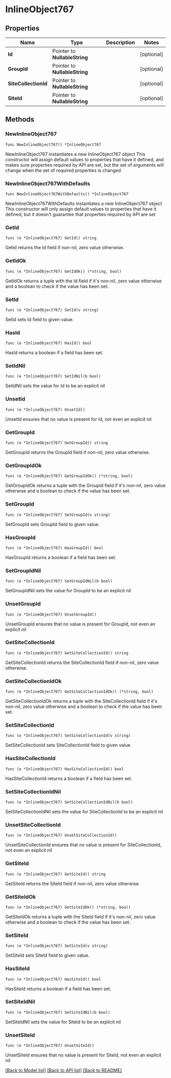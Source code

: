 # InlineObject767

## Properties

Name | Type | Description | Notes
------------ | ------------- | ------------- | -------------
**Id** | Pointer to **NullableString** |  | [optional] 
**GroupId** | Pointer to **NullableString** |  | [optional] 
**SiteCollectionId** | Pointer to **NullableString** |  | [optional] 
**SiteId** | Pointer to **NullableString** |  | [optional] 

## Methods

### NewInlineObject767

`func NewInlineObject767() *InlineObject767`

NewInlineObject767 instantiates a new InlineObject767 object
This constructor will assign default values to properties that have it defined,
and makes sure properties required by API are set, but the set of arguments
will change when the set of required properties is changed

### NewInlineObject767WithDefaults

`func NewInlineObject767WithDefaults() *InlineObject767`

NewInlineObject767WithDefaults instantiates a new InlineObject767 object
This constructor will only assign default values to properties that have it defined,
but it doesn't guarantee that properties required by API are set

### GetId

`func (o *InlineObject767) GetId() string`

GetId returns the Id field if non-nil, zero value otherwise.

### GetIdOk

`func (o *InlineObject767) GetIdOk() (*string, bool)`

GetIdOk returns a tuple with the Id field if it's non-nil, zero value otherwise
and a boolean to check if the value has been set.

### SetId

`func (o *InlineObject767) SetId(v string)`

SetId sets Id field to given value.

### HasId

`func (o *InlineObject767) HasId() bool`

HasId returns a boolean if a field has been set.

### SetIdNil

`func (o *InlineObject767) SetIdNil(b bool)`

 SetIdNil sets the value for Id to be an explicit nil

### UnsetId
`func (o *InlineObject767) UnsetId()`

UnsetId ensures that no value is present for Id, not even an explicit nil
### GetGroupId

`func (o *InlineObject767) GetGroupId() string`

GetGroupId returns the GroupId field if non-nil, zero value otherwise.

### GetGroupIdOk

`func (o *InlineObject767) GetGroupIdOk() (*string, bool)`

GetGroupIdOk returns a tuple with the GroupId field if it's non-nil, zero value otherwise
and a boolean to check if the value has been set.

### SetGroupId

`func (o *InlineObject767) SetGroupId(v string)`

SetGroupId sets GroupId field to given value.

### HasGroupId

`func (o *InlineObject767) HasGroupId() bool`

HasGroupId returns a boolean if a field has been set.

### SetGroupIdNil

`func (o *InlineObject767) SetGroupIdNil(b bool)`

 SetGroupIdNil sets the value for GroupId to be an explicit nil

### UnsetGroupId
`func (o *InlineObject767) UnsetGroupId()`

UnsetGroupId ensures that no value is present for GroupId, not even an explicit nil
### GetSiteCollectionId

`func (o *InlineObject767) GetSiteCollectionId() string`

GetSiteCollectionId returns the SiteCollectionId field if non-nil, zero value otherwise.

### GetSiteCollectionIdOk

`func (o *InlineObject767) GetSiteCollectionIdOk() (*string, bool)`

GetSiteCollectionIdOk returns a tuple with the SiteCollectionId field if it's non-nil, zero value otherwise
and a boolean to check if the value has been set.

### SetSiteCollectionId

`func (o *InlineObject767) SetSiteCollectionId(v string)`

SetSiteCollectionId sets SiteCollectionId field to given value.

### HasSiteCollectionId

`func (o *InlineObject767) HasSiteCollectionId() bool`

HasSiteCollectionId returns a boolean if a field has been set.

### SetSiteCollectionIdNil

`func (o *InlineObject767) SetSiteCollectionIdNil(b bool)`

 SetSiteCollectionIdNil sets the value for SiteCollectionId to be an explicit nil

### UnsetSiteCollectionId
`func (o *InlineObject767) UnsetSiteCollectionId()`

UnsetSiteCollectionId ensures that no value is present for SiteCollectionId, not even an explicit nil
### GetSiteId

`func (o *InlineObject767) GetSiteId() string`

GetSiteId returns the SiteId field if non-nil, zero value otherwise.

### GetSiteIdOk

`func (o *InlineObject767) GetSiteIdOk() (*string, bool)`

GetSiteIdOk returns a tuple with the SiteId field if it's non-nil, zero value otherwise
and a boolean to check if the value has been set.

### SetSiteId

`func (o *InlineObject767) SetSiteId(v string)`

SetSiteId sets SiteId field to given value.

### HasSiteId

`func (o *InlineObject767) HasSiteId() bool`

HasSiteId returns a boolean if a field has been set.

### SetSiteIdNil

`func (o *InlineObject767) SetSiteIdNil(b bool)`

 SetSiteIdNil sets the value for SiteId to be an explicit nil

### UnsetSiteId
`func (o *InlineObject767) UnsetSiteId()`

UnsetSiteId ensures that no value is present for SiteId, not even an explicit nil

[[Back to Model list]](../README.md#documentation-for-models) [[Back to API list]](../README.md#documentation-for-api-endpoints) [[Back to README]](../README.md)



